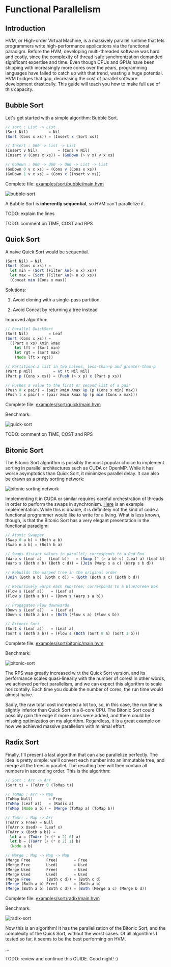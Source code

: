 Functional Parallelism
======================

Introduction
------------

HVM, or High-order Virtual Machine, is a massively parallel runtime that lets
programmers write high-performance applications via the functional paradigm.
Before the HVM, developing multi-threaded software was hard and costly, since
the complexity of thread-safe synchronization demanded significant expertise and
time. Even though CPUs and GPUs have been shipping with increasingly more cores
over the years, programming languages have failed to catch up with that trend,
wasting a huge potential. HVM bridges that gap, decreasing the cost of parallel
software development drastically. This guide will teach you how  to make full
use of this capacity.

Bubble Sort
-----------

Let's get started with a simple algorithm: Bubble Sort. 

```javascript
// sort : List -> List
(Sort Nil)         = Nil
(Sort (Cons x xs)) = (Insert x (Sort xs))

// Insert : U60 -> List -> List
(Insert v Nil)         = (Cons v Nil)
(Insert v (Cons x xs)) = (GoDown (> v x) v x xs)

// GoDown : U60 -> U60 -> U60 -> List -> List
(GoDown 0 v x xs) = (Cons v (Cons x xs))
(GoDown 1 v x xs) = (Cons x (Insert v xs))
```

Complete file: [examples/sort/bubble/main.hvm](../examples/sort/bubble/main.hvm)

![bubble-sort](../benches/_results_/sort-bubble.png)

A Bubble Sort is **inherently sequential**, so HVM can't parallelize it.

TODO: explain the lines

TODO: comment on TIME, COST and RPS

Quick Sort
----------

A naive Quick Sort would be sequential.

```javascript
(Sort Nil) = Nil
(Sort (Cons x xs)) =
  let min = (Sort (Filter λn(< n x) xs))
  let max = (Sort (Filter λn(> n x) xs))
  (Concat min (Cons x max))
```

Solutions:

1. Avoid cloning with a single-pass partition

2. Avoid Concat by returning a tree instead

Improved algorithm:

```javascript
// Parallel QuickSort
(Sort Nil)         = Leaf
(Sort (Cons x xs)) =
  ((Part x xs) λmin λmax
    let lft = (Sort min)
    let rgt = (Sort max)
    (Node lft x rgt))

// Partitions a list in two halves, less-than-p and greater-than-p
(Part p Nil)         = λt (t Nil Nil)
(Part p (Cons x xs)) = (Push (> x p) x (Part p xs))

// Pushes a value to the first or second list of a pair
(Push 0 x pair) = (pair λmin λmax λp (p (Cons x min) max))
(Push 1 x pair) = (pair λmin λmax λp (p min (Cons x max)))
```

Complete file: [examples/sort/quick/main.hvm](../examples/sort/quick/main.hvm)

Benchmark:

![quick-sort](../benches/_results_/sort-quick.png)

TODO: comment on TIME, COST and RPS

Bitonic Sort
------------

The Bitonic Sort algorithm is possibly the most popular choice to implement
sorting in parallel architectures such as CUDA or OpenMP. While it has worse
asymptotics than Quick Sort, it minimizes parallel delay. It can also be drawn
as a pretty sorting network:

![bitonic sorting network](https://i.imgur.com/iis9lau.png)

Implementing it in CUDA or similar requires careful orchestration of threads in
order to perform the swaps in synchronism.
[Here](https://people.cs.rutgers.edu/~venugopa/parallel_summer2012/cuda_bitonic.html)
is an example implementation. While this is doable, it is definitely not the
kind of code a functional programmer would like to write for a living. What is
less known, though, is that the Bitonic Sort has a very elegant presentation in
the functional paradigm:

```javascript
// Atomic Swapper
(Swap 0 a b) = (Both a b)
(Swap n a b) = (Both b a)

// Swaps distant values in parallel; corresponds to a Red Box
(Warp s (Leaf a)   (Leaf b))   = (Swap (^ (> a b) s) (Leaf a) (Leaf b))
(Warp s (Both a b) (Both c d)) = (Join (Warp s a c) (Warp s b d))

// Rebuilds the warped tree in the original order
(Join (Both a b) (Both c d)) = (Both (Both a c) (Both b d))

// Recursively warps each sub-tree; corresponds to a Blue/Green Box
(Flow s (Leaf a))   = (Leaf a)
(Flow s (Both a b)) = (Down s (Warp s a b))

// Propagates Flow downwards
(Down s (Leaf a))   = (Leaf a)
(Down s (Both a b)) = (Both (Flow s a) (Flow s b))

// Bitonic Sort
(Sort s (Leaf a))   = (Leaf a)
(Sort s (Both a b)) = (Flow s (Both (Sort 0 a) (Sort 1 b)))
```

Complete file: [examples/sort/bitonic/main.hvm](../examples/sort/bitonic/main.hvm)

Benchmark:

![bitonic-sort](../benches/_results_/sort-bitonic.png)

The RPS was greatly increased w.r.t the Quick Sort version, and its performance
scales quasi-linearly with the number of cores! In other words, we achieved
perfect parallelism, and we can expect this algorithm to scale horizontally.
Each time you double the number of cores, the run time would almost halve.

Sadly, the raw total cost increased a lot too, so, in this case, the run time is
slightly inferior than Quick Sort in a 8-core CPU. The Bitonic Sort could possibly
gain the edge if more cores were added, and there could be missing optimizatios
on my algorithm. Regardless, it is a great example on how we achieved massive
parallelism with minimal effort.

Radix Sort
----------

Finally, I'll present a last algorithm that can also parallelize perfectly. The
idea is pretty simple: we'll convert each number into an immutable tree, and
merge all the trees in parallel. The resulting tree will then contain all
numbers in ascending order. This is the algorithm:

```javascript
// Sort : Arr -> Arr
(Sort t) = (ToArr 0 (ToMap t))

// ToMap : Arr -> Map
(ToMap Null)       = Free
(ToMap (Leaf a))   = (Radix a)
(ToMap (Node a b)) = (Merge (ToMap a) (ToMap b))

// ToArr : Map -> Arr
(ToArr x Free) = Null
(ToArr x Used) = (Leaf x)
(ToArr x (Both a b)) =
  let a = (ToArr (+ (* x 2) 0) a)
  let b = (ToArr (+ (* x 2) 1) b)
  (Node a b)

// Merge : Map -> Map -> Map
(Merge Free       Free)       = Free
(Merge Free       Used)       = Used
(Merge Used       Free)       = Used
(Merge Used       Used)       = Used
(Merge Free       (Both c d)) = (Both c d)
(Merge (Both a b) Free)       = (Both a b)
(Merge (Both a b) (Both c d)) = (Both (Merge a c) (Merge b d))
```

Complete file: [examples/sort/radix/main.hvm](../examples/sort/radix/main.hvm)

Benchmark:

![radix-sort](../benches/_results_/sort-radix.png)

Now this is an algorithm! It has the parallelization of the Bitonic Sort, and
the complexity of the Quick Sort, without the worst cases. Of all algorithms I
tested so far, it seems to be the best performing on HVM.

...

TODO: review and continue this GUIDE. Good night! :)
